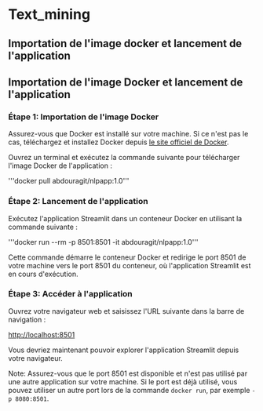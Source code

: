 # Text_mining


## Importation de l'image docker et lancement de l'application


## Importation de l'image Docker et lancement de l'application

### Étape 1: Importation de l'image Docker

Assurez-vous que Docker est installé sur votre machine. Si ce n'est pas le cas, téléchargez et installez Docker depuis [le site officiel de Docker](https://www.docker.com/get-started).

Ouvrez un terminal et exécutez la commande suivante pour télécharger l'image Docker de l'application :

'''docker pull abdouragit/nlpapp:1.0'''

### Étape 2: Lancement de l'application

Exécutez l'application Streamlit dans un conteneur Docker en utilisant la commande suivante :

'''docker run --rm -p 8501:8501 -it abdouragit/nlpapp:1.0'''

Cette commande démarre le conteneur Docker et redirige le port 8501 de votre machine vers le port 8501 du conteneur, où l'application Streamlit est en cours d'exécution.

### Étape 3: Accéder à l'application

Ouvrez votre navigateur web et saisissez l'URL suivante dans la barre de navigation :

[http://localhost:8501](http://localhost:8501)

Vous devriez maintenant pouvoir explorer l'application Streamlit depuis votre navigateur.

Note: Assurez-vous que le port 8501 est disponible et n'est pas utilisé par une autre application sur votre machine. Si le port est déjà utilisé, vous pouvez utiliser un autre port lors de la commande `docker run`, par exemple `-p 8080:8501`.